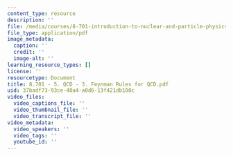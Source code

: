 ```yaml
---
content_type: resource
description: ''
file: /media/courses/8-701-introduction-to-nuclear-and-particle-physics-fall-2020/8701-5-qcd-3-feynman-rules-for-qcd.pdf
file_type: application/pdf
image_metadata:
  caption: ''
  credit: ''
  image-alt: ''
learning_resource_types: []
license: ''
resourcetype: Document
title: 8.701 - 5. QCD - 3. Feynman Rules for QCD.pdf
uid: 37badf73-93ce-40a4-a0d6-13f421db100c
video_files:
  video_captions_file: ''
  video_thumbnail_file: ''
  video_transcript_file: ''
video_metadata:
  video_speakers: ''
  video_tags: ''
  youtube_id: ''
---
```

